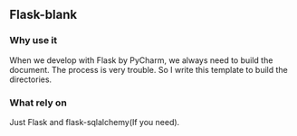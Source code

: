 ## Flask-blank

### Why use it
When we develop with Flask by PyCharm, we always need to build the document. The process is very trouble. So I write this template to build the directories.

### What rely on
Just Flask and flask-sqlalchemy(If you need).
